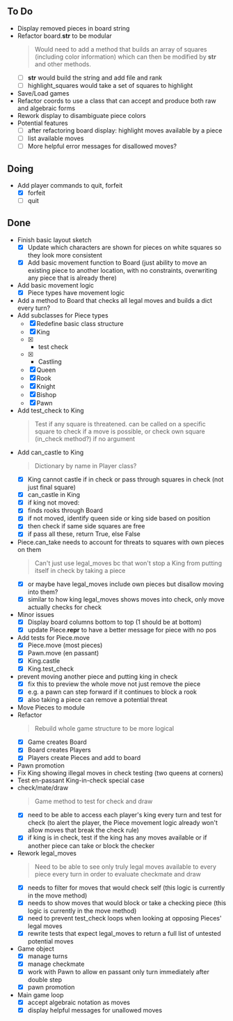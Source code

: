 ## To Do

- Display removed pieces in board string
- Refactor board.__str__ to be modular
    > Would need to add a method that builds an array of squares (including color information) which can then be modified by __str__ and other methods.
    * [ ] __str__ would build the string and add file and rank
    * [ ] highlight_squares would take a set of squares to highlight
- Save/Load games
- Refactor coords to use a class that can accept and produce both raw and algebraic forms
- Rework display to disambiguate piece colors
- Potential features
    * [ ] after refactoring board display: highlight moves available by a piece
    * [ ] list available moves
    * [ ] More helpful error messages for disallowed moves?

## Doing

- Add player commands to quit, forfeit
    * [x] forfeit
    * [ ] quit

## Done

- Finish basic layout sketch
    * [x] Update which characters are shown for pieces on white squares so they look more consistent
    * [x] Add basic movement function to Board (just ability to move an existing piece to another location, with no constraints, overwriting any piece that is already there)
- Add basic movement logic
    * [x] Piece types have movement logic
- Add a method to Board that checks all legal moves and builds a dict every turn?
- Add subclasses for Piece types
    * [x] Redefine basic class structure
    * [x] King
    * [x] - test check
    * [x] - Castling
    * [x] Queen
    * [x] Rook
    * [x] Knight
    * [x] Bishop
    * [x] Pawn
- Add test_check to King
    > Test if any square is threatened. can be called on a specific square to check if a move is possible, or check own square (in_check method?) if no argument
- Add can_castle to King
    > Dictionary by name in Player class?
    * [x] King cannot castle if in check or pass through squares in check (not just final square)
    * [x] can_castle in King
    * [x] if king not moved:
    * [x] finds rooks through Board
    * [x] if not moved, identify queen side or king side based on position
    * [x] then check if same side squares are free
    * [x] if pass all these, return True, else False
- Piece.can_take needs to account for threats to squares with own pieces on them
    > Can't just use legal_moves bc that won't stop a King from putting itself in check by taking a piece
    * [x] or maybe have legal_moves include own pieces but disallow moving into them?
    * [x] similar to how king legal_moves shows moves into check, only move actually checks for check
- Minor issues
    * [x] Display board columns bottom to top (1 should be at bottom)
    * [x] update Piece.__repr__ to have a better message for piece with no pos
- Add tests for Piece.move
    * [x] Piece.move (most pieces)
    * [x] Pawn.move (en passant)
    * [x] King.castle
    * [x] King.test_check
- prevent moving another piece and putting king in check
    * [x] fix this to preview the whole move not just remove the piece
    * [x] e.g. a pawn can step forward if it continues to block a rook
    * [x] also taking a piece can remove a potential threat
- Move Pieces to module
- Refactor
    > Rebuild whole game structure to be more logical
    * [x] Game creates Board
    * [x] Board creates Players
    * [x] Players create Pieces and add to board
- Pawn promotion
- Fix King showing illegal moves in check testing (two queens at corners)
- Test en-passant King-in-check special case
- check/mate/draw
    > Game method to test for check and draw
    * [x] need to be able to access each player's king every turn and test for check (to alert the player, the Piece movement logic already won't allow moves that break the check rule)
    * [x] if king is in check, test if the king has any moves available or if another piece can take or block the checker
- Rework legal_moves
    > Need to be able to see only truly legal moves available to every piece every turn in order to evaluate checkmate and draw
    * [x] needs to filter for moves that would check self (this logic is currently in the move method)
    * [x] needs to show moves that would block or take a checking piece (this logic is currently in the move method)
    * [x] need to prevent test_check loops when looking at opposing Pieces' legal moves
    * [x] rewrite tests that expect legal_moves to return a full list of untested potential moves
- Game object
    * [x] manage turns
    * [x] manage checkmate
    * [x] work with Pawn to allow en passant only turn immediately after double step
    * [x] pawn promotion
- Main game loop
    * [x] accept algebraic notation as moves
    * [x] display helpful messages for unallowed moves

